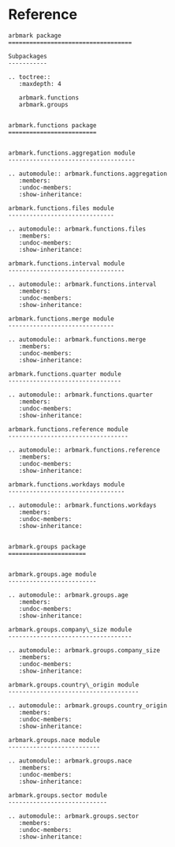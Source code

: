 # Reference

<!--
The content of the {eval-rst} block below is generated by the command:
poetry run sphinx-apidoc -T -f -t ./docs/templates -o ./docs ./src
from the root directory.

You need to rerun the command when python files are added, deleted or renamed.
Copy the content from the generated
arbmark.rst file to the {eval-rst} block below and
delete the .rst file afterwards.
-->

```{eval-rst}
arbmark package
===================================

Subpackages
-----------

.. toctree::
   :maxdepth: 4

   arbmark.functions
   arbmark.groups


arbmark.functions package
=========================


arbmark.functions.aggregation module
------------------------------------

.. automodule:: arbmark.functions.aggregation
   :members:
   :undoc-members:
   :show-inheritance:

arbmark.functions.files module
------------------------------

.. automodule:: arbmark.functions.files
   :members:
   :undoc-members:
   :show-inheritance:

arbmark.functions.interval module
---------------------------------

.. automodule:: arbmark.functions.interval
   :members:
   :undoc-members:
   :show-inheritance:

arbmark.functions.merge module
------------------------------

.. automodule:: arbmark.functions.merge
   :members:
   :undoc-members:
   :show-inheritance:

arbmark.functions.quarter module
--------------------------------

.. automodule:: arbmark.functions.quarter
   :members:
   :undoc-members:
   :show-inheritance:

arbmark.functions.reference module
----------------------------------

.. automodule:: arbmark.functions.reference
   :members:
   :undoc-members:
   :show-inheritance:

arbmark.functions.workdays module
---------------------------------

.. automodule:: arbmark.functions.workdays
   :members:
   :undoc-members:
   :show-inheritance:


arbmark.groups package
======================


arbmark.groups.age module
-------------------------

.. automodule:: arbmark.groups.age
   :members:
   :undoc-members:
   :show-inheritance:

arbmark.groups.company\_size module
-----------------------------------

.. automodule:: arbmark.groups.company_size
   :members:
   :undoc-members:
   :show-inheritance:

arbmark.groups.country\_origin module
-------------------------------------

.. automodule:: arbmark.groups.country_origin
   :members:
   :undoc-members:
   :show-inheritance:

arbmark.groups.nace module
--------------------------

.. automodule:: arbmark.groups.nace
   :members:
   :undoc-members:
   :show-inheritance:

arbmark.groups.sector module
----------------------------

.. automodule:: arbmark.groups.sector
   :members:
   :undoc-members:
   :show-inheritance:
